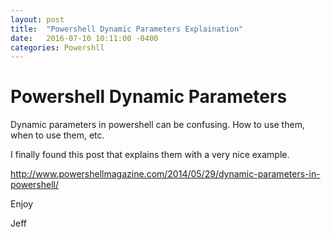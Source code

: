 ```yaml
---
layout: post
title:  "Powershell Dynamic Parameters Explaination"
date:   2016-07-10 10:11:00 -0400
categories: Powershll
---
```

# Powershell Dynamic Parameters #

Dynamic parameters in powershell can be confusing.  How to use them, when to use them, etc.

I finally found this post that explains them with a very nice example.

http://www.powershellmagazine.com/2014/05/29/dynamic-parameters-in-powershell/

Enjoy

Jeff